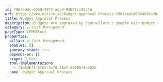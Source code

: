 ```yaml
---
id: f96feedc-d969-48f8-adb4-93031cc0a24d
url: https://www.notion.so/Budget-Approval-Process-f96feedcd96948f8adb493031cc0a24d
title: Budget Approval Process
description: Budgets are approved by controllers / people with budget responsibility
category: 💵 Cost Management
pageType: CFMMBlock
properties:
  pillar: 💵 Cost Management
  enables: []
  journey-stage: ⭐️⭐️⭐️
  depends-on: []
  scope: 🏢 Core
  tool-implementations:
    - f1b54bf1-5f65-4c7d-85e7-d0085f8c2b2b
  name: Budget Approval Process
---
```


